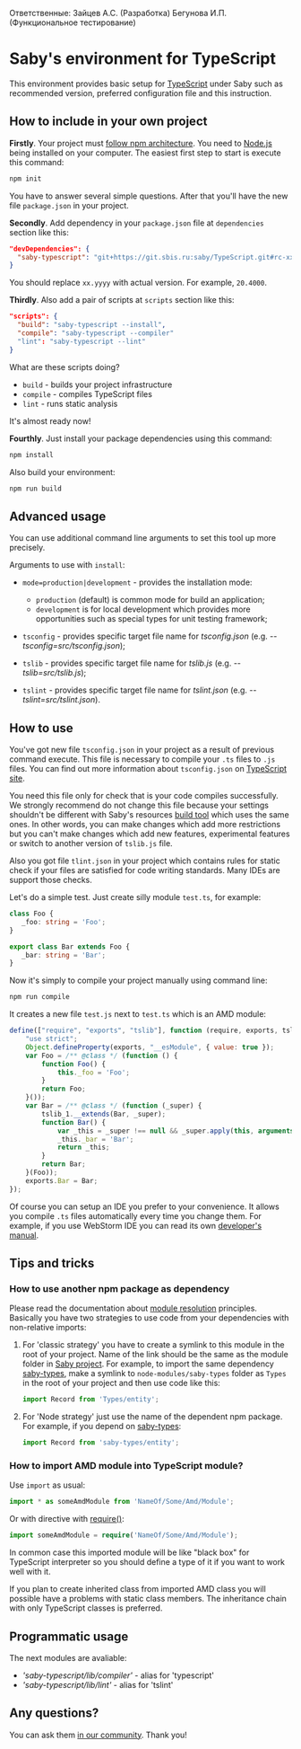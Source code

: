 Ответственные:
Зайцев А.С. (Разработка)
Бегунова И.П.(Функциональное тестирование)

# Saby's environment for TypeScript

This environment provides basic setup for [TypeScript](https://www.typescriptlang.org/) under Saby such as recommended version, preferred configuration file and this instruction.

## How to include in your own project

**Firstly**. Your project must [follow npm architecture](https://docs.npmjs.com/cli/init). You need to [Node.js](https://nodejs.org/) being installed on your computer. The easiest first step to start is execute this command:
```bash
npm init
```
You have to answer several simple questions. After that you'll have the new file `package.json` in your project.

**Secondly**. Add dependency in your `package.json` file at `dependencies` section like this:
```json
"devDependencies": {
  "saby-typescript": "git+https://git.sbis.ru:saby/TypeScript.git#rc-xx.yyyy"
}
```
You should replace `xx.yyyy` with actual version. For example, `20.4000`. 

**Thirdly**. Also add a pair of scripts at `scripts` section like this:
```json
"scripts": {
  "build": "saby-typescript --install",
  "compile": "saby-typescript --compiler"
  "lint": "saby-typescript --lint"
}
```
What are these scripts doing?

- `build` - builds your project infrastructure
- `compile` - compiles TypeScript files
- `lint` - runs static analysis

It's almost ready now!

**Fourthly**. Just install your package dependencies using this command:
```bash
npm install
```

Also build your environment:
```bash
npm run build
```

## Advanced usage

You can use additional command line arguments to set this tool up more precisely.

Arguments to use with `install`:

- `mode=production|development` - provides the installation mode:

    * `production` (default) is common mode for build an application;
    * `development` is for local development which provides more opportunities such as special types for unit testing framework;

- `tsconfig` - provides specific target file name for *tsconfig.json* (e.g. *--tsconfig=src/tsconfig.json*);
- `tslib` - provides specific target file name for *tslib.js* (e.g. *--tslib=src/tslib.js*);
- `tslint` - provides specific target file name for *tslint.json* (e.g. *--tslint=src/tslint.json*).

## How to use

You've got new file `tsconfig.json` in your project as a result of previous command execute. This file is necessary to compile your `.ts` files to `.js` files. You can find out more information about `tsconfig.json` on [TypeScript site](https://www.typescriptlang.org/).

You need this file only for check that is your code compiles successfully. We strongly recommend do not change this file because your settings shouldn't be different with Saby's resources [build tool](https://git.sbis.ru/saby/Builder) which uses the same ones. In other words, you can make changes which add more restrictions but you can't make changes which add new features, experimental features or switch to another version of `tslib.js` file.

Also you got file `tlint.json` in your project which contains rules for static check if your files are satisfied for code writing standards. Many IDEs are support those checks.

Let's do a simple test. Just create silly module `test.ts`, for example:
```typescript
class Foo {
   _foo: string = 'Foo';
}

export class Bar extends Foo {
   _bar: string = 'Bar';
}
```

Now it's simply to compile your project manually using command line:
```bash
npm run compile
```

It creates a new file `test.js` next to `test.ts` which is an AMD module:
```javascript
define(["require", "exports", "tslib"], function (require, exports, tslib_1) {
    "use strict";
    Object.defineProperty(exports, "__esModule", { value: true });
    var Foo = /** @class */ (function () {
        function Foo() {
            this._foo = 'Foo';
        }
        return Foo;
    }());
    var Bar = /** @class */ (function (_super) {
        tslib_1.__extends(Bar, _super);
        function Bar() {
            var _this = _super !== null && _super.apply(this, arguments) || this;
            _this._bar = 'Bar';
            return _this;
        }
        return Bar;
    }(Foo));
    exports.Bar = Bar;
});
```

Of course you can setup an IDE you prefer to your convenience. It allows you compile `.ts` files automatically every time you change them.
For example, if you use WebStorm IDE you can read its own [developer's manual](https://www.jetbrains.com/help/webstorm/typescript-support.html).

## Tips and tricks

### How to use another npm package as dependency

Please read the documentation about [module resolution](https://www.typescriptlang.org/docs/handbook/module-resolution.html) principles.
Basically you have two strategies to use code from your dependencies with non-relative imports:

1. For 'classic strategy' you have to create a symlink to this module in the root of your project.  Name of the link should be the same as the module folder in [Saby project](https://git.sbis.ru/saby). For example, to import the same dependency [saby-types](https://git.sbis.ru/saby/Types), make a symlink to `node-modules/saby-types` folder as `Types` in the root of your project and then use code like this:

    ```typescript
    import Record from 'Types/entity';
    ```

1. For 'Node strategy' just use the name of the dependent npm package. For example, if you depend on [saby-types](https://git.sbis.ru/saby/Types):

    ```typescript
    import Record from 'saby-types/entity';
    ```

### How to import AMD module into TypeScript module?

Use `import` as usual:

```typescript
import * as someAmdModule from 'NameOf/Some/Amd/Module';
```

Or with directive with [require()](https://www.typescriptlang.org/docs/handbook/triple-slash-directives.html#export--and-import--require):

```typescript
import someAmdModule = require('NameOf/Some/Amd/Module');
```

In common case this imported module will be like "black box" for TypeScript interpreter so you should define a type of it if you want to work well with it.

If you plan to create inherited class from imported AMD class you will possible have a problems with static class members. The inheritance chain with only TypeScript classes is preferred.

## Programmatic usage

The next modules are avaliable:
- *'saby-typescript/lib/compiler'* - alias for 'typescript'
- *'saby-typescript/lib/lint'* - alias for 'tslint'

## Any questions?

You can ask them [in our community](https://wi.sbis.ru). Thank you!
